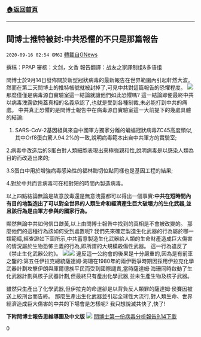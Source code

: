 ###  [:house:返回首頁](https://github.com/ourhimalayas/txt)
---

## 閆博士推特被封:中共恐懼的不只是那篇報告
`2020-09-16 02:54 GM62` [轉載自GNews](https://gnews.org/zh-hant/359927/)

撰稿：PPAP 審核：文剑，文香 報告翻譯：战友之家譯制组&多语组

閆博士於9月14日發佈關於新型冠狀病毒的最新報告在世界範圍內引起軒然大波。 然而在第二天閆博士的推特帳號就被封掉了,可見中共對這篇報告的恐懼程度。
![](https://s3.amazonaws.com/gnews-media-offload/wp-content/uploads/2020/09/16020732/21342.jpg)
那麼僅僅是病毒源自實驗室這一結論就讓他們如此恐懼嗎? 這一結論即便最終中共以病毒洩露欲掩蓋真相的名義承認了,也就是受到各種制裁,未必能打到中共的痛處。 中共真正恐懼的是閆博士報告中在病毒源自實驗室這一大前提下的幾處具體的結論:

1. SARS-CoV-2基因組與來自中國軍方獨家分離的蝙蝠冠狀病毒ZC45高度類似,其中Orf8蛋白驚人94.2%的一致,說明病毒範本出自中共軍方的實驗室;

2.病毒中改造后的S蛋白對人類細胞表現出來極強親和性,說明病毒是以感染人類為目的而改造出來的;

3.S蛋白中用於增強病毒感染性的福林酶切位點同樣也是基因工程的結果;

4.對於中共而言病毒可在相對短的時間內製造病毒。

以上四點結論無論是故意放毒還是無意洩露都可以得出一個事實:**中共在短時間內有目的地製造出了可以對全世界的人類生命和經濟產生巨大破壞力的生化武器,並且該行為是由軍方參與的國家行為。**

顯然無論中共如何信口雌黃,以上由閆博士報告中找到的真相是不會被改變的。 那麼他們的這種行為該如何受到處置呢? 我們先來確定製造生化武器的行為屬於哪一類範疇,經查證如下圖所示,中共蓄意製造生化武器給人類的生命財產造成巨大傷害的情況屬於生物恐怖主義的行為,即所謂的大規模殺傷性武器。 這一行為違反了《禁止生化武器公約》。
![](https://s3.amazonaws.com/gnews-media-offload/wp-content/uploads/2020/09/16021038/22222.jpg)![](https://s3.amazonaws.com/gnews-media-offload/wp-content/uploads/2020/09/16021100/111111.jpg)
違反這一公約會的後果是十分嚴重的,因為是有前車之鑒的:第五任伊拉克總統薩達姆·海珊在1980年的兩伊戰爭時期因採用伊拉克化學武器計劃攻擊伊朗與庫爾德族平民而受到國際譴責,當時薩達姆·海珊同時啟動了生化武器計劃與核子武器計劃,但最終只有產出化學武器,並未生產生物及核子武器。

雖然只生產出了化學武器,但伊拉克的命運卻是以背負反人類罪的薩達姆·侯賽因被送上絞刑台而告終。 那麼生產出生化武器並引起全球性大流行,對人類生命、世界經濟造成巨大傷害的中共的下場會是怎樣呢? 我只想說滅共快了,快了!

**下附閆博士報告思維導圖及中文版**
![](https://s3.amazonaws.com/gnews-media-offload/wp-content/uploads/2020/09/16021723/1234222.png)
[閆博士第一份病毒分析報告9.14](https://s3.amazonaws.com/gnews-media-offload/wp-content/uploads/2020/09/16025309/Yan9.14.pdf)[下載](https://s3.amazonaws.com/gnews-media-offload/wp-content/uploads/2020/09/16025309/Yan9.14.pdf)



0
